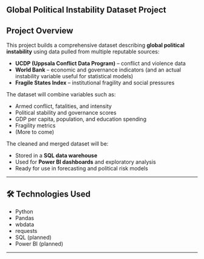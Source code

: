 ## Global Political Instability Dataset Project

## Project Overview

This project builds a comprehensive dataset describing **global political instability** using data pulled from multiple reputable sources:

- **UCDP (Uppsala Conflict Data Program)** – conflict and violence data  
- **World Bank** – economic and governance indicators (and an actual instability variable useful for statistical models) 
- **Fragile States Index** – institutional fragility and social pressures

The dataset will combine variables such as:
- Armed conflict, fatalities, and intensity  
- Political stability and governance scores  
- GDP per capita, population, and education spending  
- Fragility metrics  
- (More to come)

The cleaned and merged dataset will be:
- Stored in a **SQL data warehouse**  
- Used for **Power BI dashboards** and exploratory analysis  
- Ready for use in forecasting and political risk models

---

## 🛠️ Technologies Used

- Python  
- Pandas  
- wbdata  
- requests  
- SQL (planned)  
- Power BI (planned)

---
